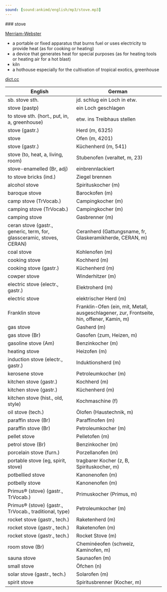```yaml
---
sound: [sound:ankimd/english/mp3/stove.mp3]
---
```


\### stove

[Merriam-Webster](https://www.merriam-webster.com/dictionary/stove)

- a portable or fixed apparatus that burns fuel or uses electricity to provide heat (as for cooking or heating)
- a device that generates heat for special purposes (as for heating tools or heating air for a hot blast)
- kiln
- a hothouse especially for the cultivation of tropical exotics, greenhouse

[dict.cc](https://www.dict.cc/stove)

| English        | German       |
| -------------- | ------------ |
| sb. stove sth. | jd. schlug ein Loch in etw. |
| stove (pastp) | ein Loch geschlagen |
| to stove sth. (hort., put, in, a, greenhouse) | etw. ins Treibhaus stellen |
| stove (gastr.) | Herd (m, 6325) |
| stove | Ofen (m, 4201) |
| stove (gastr.) | Küchenherd (m, 541) |
| stove (to, heat, a, living, room) | Stubenofen (veraltet, m, 23) |
| stove-enamelled (Br, adj) | einbrennlackiert |
| to stove bricks (ind.) | Ziegel brennen |
| alcohol stove | Spirituskocher (m) |
| baroque stove | Barockofen (m) |
| camp stove (TrVocab.) | Campingkocher (m) |
| camping stove (TrVocab.) | Campingkocher (m) |
| camping stove | Gasbrenner (m) |
| ceran stove (gastr., generic, term, for, glassceramic, stoves, CERAN) | Ceranherd (Gattungsname, fr, Glaskeramikherde, CERAN, m) |
| coal stove | Kohlenofen (m) |
| cooking stove | Kochherd (m) |
| cooking stove (gastr.) | Küchenherd (m) |
| cowper stove | Winderhitzer (m) |
| electric stove (electr., gastr.) | Elektroherd (m) |
| electric stove | elektrischer Herd (m) |
| Franklin stove | Franklin-Ofen (ein, mit, Metall, ausgeschlagener, zur, Frontseite, hin, offener, Kamin, m) |
| gas stove | Gasherd (m) |
| gas stove (Br) | Gasofen (zum, Heizen, m) |
| gasoline stove (Am) | Benzinkocher (m) |
| heating stove | Heizofen (m) |
| induction stove (electr., gastr.) | Induktionsherd (m) |
| kerosene stove | Petroleumkocher (m) |
| kitchen stove (gastr.) | Kochherd (m) |
| kitchen stove (gastr.) | Küchenherd (m) |
| kitchen stove (hist., old, style) | Kochmaschine (f) |
| oil stove (tech.) | Ölofen (Haustechnik, m) |
| paraffin stove (Br) | Paraffinofen (m) |
| paraffin stove (Br) | Petroleumkocher (m) |
| pellet stove | Pelletofen (m) |
| petrol stove (Br) | Benzinkocher (m) |
| porcelain stove (furn.) | Porzellanofen (m) |
| portable stove (eg, spirit, stove) | tragbarer Kocher (z, B, Spirituskocher, m) |
| potbellied stove | Kanonenofen (m) |
| potbelly stove | Kanonenofen (m) |
| Primus® (stove) (gastr., TrVocab.) | Primuskocher (Primus, m) |
| Primus® (stove) (gastr., TrVocab., traditional, type) | Petroleumkocher (m) |
| rocket stove (gastr., tech.) | Raketenherd (m) |
| rocket stove (gastr., tech.) | Raketenofen (m) |
| rocket stove (gastr., tech.) | Rocket Stove (m) |
| room stove (Br) | Cheminéeofen (schweiz, Kaminofen, m) |
| sauna stove | Saunaofen (m) |
| small stove | Öfchen (n) |
| solar stove (gastr., tech.) | Solarofen (m) |
| spirit stove | Spiritusbrenner (Kocher, m) |
